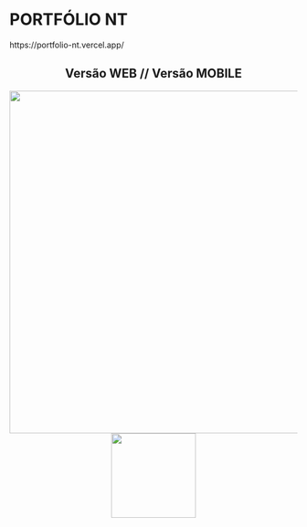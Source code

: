 # PORTFÓLIO NT 

<p><a>https://portfolio-nt.vercel.app/</a><p>

<div align="center">
  <h2>Versão WEB // Versão MOBILE</h2>
<img src="https://github.com/nicolas-tavares/portfolio-nt/assets/138027100/ecb1af04-77a0-48ae-b40a-c945cffe1158" width="600px" />   
<img src="https://github.com/nicolas-tavares/portfolio-nt/assets/138027100/6c230df9-9093-4b15-ad97-b076dbca7c1e" width="148px" />    
</div> 
